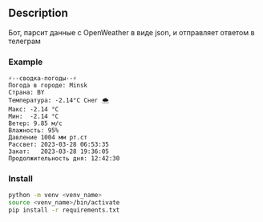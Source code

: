 ## Description

Бот, парсит данные с OpenWeather в виде json,
и отправляет ответом в телеграм

### Example

```
⚡️--сводка-погоды--⚡️
Погода в городе: Minsk
Страна: BY
Температура: -2.14°C Снег 🌨
Макс: -2.14 °C
Мин:  -2.14 °C
Ветер: 9.85 м/с
Влажность: 95%
Давление 1004 мм рт.ст
Рассвет: 2023-03-28 06:53:35
Закат:   2023-03-28 19:36:05
Продолжительность дня: 12:42:30
```

### Install

```bash
python -m venv <venv_name>
source <venv_name>/bin/activate
pip install -r requirements.txt

